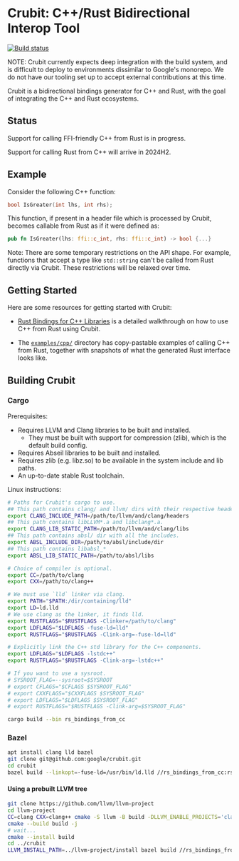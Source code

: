 # Crubit: C++/Rust Bidirectional Interop Tool

[![Build status](https://badge.buildkite.com/7a57a14e68aa3a0ab70972cbf2a35fd79d342ba152fee4a5b4.svg)](https://buildkite.com/bazel/crubit)

NOTE: Crubit currently expects deep integration with the build system, and is
difficult to deploy to environments dissimilar to Google's monorepo. We do not
have our tooling set up to accept external contributions at this time.

Crubit is a bidirectional bindings generator for C++ and Rust, with the goal of
integrating the C++ and Rust ecosystems.

## Status

Support for calling FFI-friendly C++ from Rust is in progress.

Support for calling Rust from C++ will arrive in 2024H2.

## Example

Consider the following C++ function:

```c++
bool IsGreater(int lhs, int rhs);
```

This function, if present in a header file which is processed by Crubit, becomes
callable from Rust as if it were defined as:

```rs
pub fn IsGreater(lhs: ffi::c_int, rhs: ffi::c_int) -> bool {...}
```

Note: There are some temporary restrictions on the API shape. For example,
functions that accept a type like `std::string` can't be called from Rust
directly via Crubit. These restrictions will be relaxed over time.

## Getting Started

Here are some resources for getting started with Crubit:

*   [Rust Bindings for C++ Libraries](https://github.com/google/crubit/tree/main/docs/cpp/)
    is a detailed walkthrough on how to use C++ from Rust using Crubit.

*   The [`examples/cpp/`](http://examples/cpp)
    directory has copy-pastable examples of calling C++ from Rust, together with
    snapshots of what the generated Rust interface looks like.

## Building Crubit

### Cargo

Prerequisites:
* Requires LLVM and Clang libraries to be built and installed.
  * They must be built with support for compression (zlib), which is the default
    build config.
* Requires Abseil libraries to be built and installed.
* Requires zlib (e.g. libz.so) to be available in the system include and lib
  paths.
* An up-to-date stable Rust toolchain.

Linux instructions:
```sh
# Paths for Crubit's cargo to use.
## This path contains clang/ and llvm/ dirs with their respective headers.
export CLANG_INCLUDE_PATH=/path/to/llvm/and/clang/headers
## This path contains libLLVM*.a and libclang*.a.
export CLANG_LIB_STATIC_PATH=/path/to/llvm/and/clang/libs
## This path contains absl/ dir with all the includes.
export ABSL_INCLUDE_DIR=/path/to/absl/include/dir
## This path contains libabsl_*
export ABSL_LIB_STATIC_PATH=/path/to/absl/libs

# Choice of compiler is optional.
export CC=/path/to/clang
export CXX=/path/to/clang++

# We must use `lld` linker via clang.
export PATH="$PATH:/dir/containing/lld"
export LD=ld.lld
# We use clang as the linker, it finds lld.
export RUSTFLAGS="$RUSTFLAGS -Clinker=/path/to/clang"
export LDFLAGS="$LDFLAGS -fuse-ld=lld"
export RUSTFLAGS="$RUSTFLAGS -Clink-arg=-fuse-ld=lld"

# Explicitly link the C++ std library for the C++ components.
export LDFLAGS="$LDFLAGS -lstdc++"
export RUSTFLAGS="$RUSTFLAGS -Clink-arg=-lstdc++"

# If you want to use a sysroot.
# SYSROOT_FLAG=--sysroot=$SYSROOT
# export CFLAGS="$CFLAGS $SYSROOT_FLAG"
# export CXXFLAGS="$CXXFLAGS $SYSROOT_FLAG"
# export LDFLAGS="$LDFLAGS $SYSROOT_FLAG"
# export RUSTFLAGS="$RUSTFLAGS -Clink-arg=$SYSROOT_FLAG"

cargo build --bin rs_bindings_from_cc
```

### Bazel

```sh
apt install clang lld bazel
git clone git@github.com:google/crubit.git
cd crubit
bazel build --linkopt=-fuse-ld=/usr/bin/ld.lld //rs_bindings_from_cc:rs_bindings_from_cc_impl
```

#### Using a prebuilt LLVM tree

```sh
git clone https://github.com/llvm/llvm-project
cd llvm-project
CC=clang CXX=clang++ cmake -S llvm -B build -DLLVM_ENABLE_PROJECTS='clang' -DCMAKE_BUILD_TYPE=Release -DCMAKE_INSTALL_PREFIX=install
cmake --build build -j
# wait...
cmake --install build
cd ../crubit
LLVM_INSTALL_PATH=../llvm-project/install bazel build //rs_bindings_from_cc:rs_bindings_from_cc_impl
```
